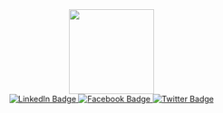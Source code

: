 <div id="header" align="center">
  <img src="https://media.giphy.com/media/ZVik7pBtu9dNS/giphy.gif" width="150"/>
</div>

<div id="badges" align="center">
  <a href="https://www.linkedin.com/in/nikolai-oparin-42a793139" target="_blank">
    <img src="https://img.shields.io/badge/LinkedIn-blue?style=for-the-badge&logo=linkedin&logoColor=white" alt="LinkedIn Badge"/>
  </a>
  <a href="https://www.facebook.com/kalyan.bratan/" target="_blank">
    <img src="https://img.shields.io/badge/Facebook-1877F2?style=for-the-badge&logo=facebook&logoColor=white" alt="Facebook Badge"/>
  </a>
  <a href="https://www.instagram.com/kalyan.bratan" target="_blank">
    <img src="https://img.shields.io/badge/Instagram-881FA3?style=for-the-badge&logo=instagram&logoColor=white" alt="Twitter Badge"/>
  </a>
</div>

<div align="center">
    <img src="https://komarev.com/ghpvc/?username=oparin&style=flat-square&color=blue" alt="" align="center"/>
</div>

